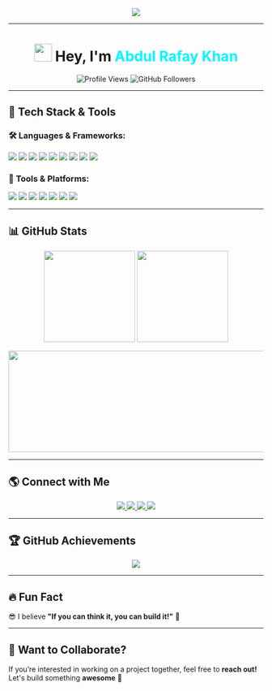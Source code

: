 <p align="center">
  <img src="https://readme-typing-svg.herokuapp.com?font=Fira+Code&duration=4000&pause=500&color=00F7FF&center=true&vCenter=true&width=600&lines=Hi+There!+I+am+Abdul+Rafay+Khan;A+Passionate+Full+Stack+Developer;AI+%7C+Web3+%7C+Metaverse+Learner;Let's+Build+Something+Awesome!">
</p>

---

<h1 align="center">
  <img src="https://media.giphy.com/media/hvRJCLFzcasrR4ia7z/giphy.gif" width="35"> Hey, I'm <span style="color:#00F7FF">Abdul Rafay Khan</span>
</h1>

<p align="center">
  <img src="https://komarev.com/ghpvc/?username=rktech0078&label=Profile%20Views&color=brightgreen&style=for-the-badge" alt="Profile Views">
  <img src="https://img.shields.io/github/followers/rktech0078?style=for-the-badge" alt="GitHub Followers">
</p>

---

## 🚀 **Tech Stack & Tools**
### 🛠 **Languages & Frameworks:**
<p>
  <img src="https://img.shields.io/badge/HTML5-E34F26?style=for-the-badge&logo=html5&logoColor=white">
  <img src="https://img.shields.io/badge/CSS3-1572B6?style=for-the-badge&logo=css3&logoColor=white">
  <img src="https://img.shields.io/badge/JavaScript-F7DF1E?style=for-the-badge&logo=javascript&logoColor=black">
  <img src="https://img.shields.io/badge/TypeScript-007ACC?style=for-the-badge&logo=typescript&logoColor=white">
  <img src="https://img.shields.io/badge/Next.js-000000?style=for-the-badge&logo=nextdotjs&logoColor=white">
  <img src="https://img.shields.io/badge/Node.js-339933?style=for-the-badge&logo=nodedotjs&logoColor=white">
  <img src="https://img.shields.io/badge/Tailwind_CSS-06B6D4?style=for-the-badge&logo=tailwindcss&logoColor=white">
  <img src="https://img.shields.io/badge/Python-3776AB?style=for-the-badge&logo=python&logoColor=white">
  <img src="https://img.shields.io/badge/Streamlit-FF4B4B?style=for-the-badge&logo=streamlit&logoColor=white">
</p>

### 🔧 **Tools & Platforms:**
<p>
  <img src="https://img.shields.io/badge/Linux-FCC624?style=for-the-badge&logo=linux&logoColor=black">
  <img src="https://img.shields.io/badge/Git-F05032?style=for-the-badge&logo=git&logoColor=white">
  <img src="https://img.shields.io/badge/GitHub-181717?style=for-the-badge&logo=github&logoColor=white">
  <img src="https://img.shields.io/badge/VS%20Code-007ACC?style=for-the-badge&logo=visual-studio-code&logoColor=white">
  <img src="https://img.shields.io/badge/UV-FF8C00?style=for-the-badge&logo=uv&logoColor=white">
  <img src="https://img.shields.io/badge/PIP-3776AB?style=for-the-badge&logo=python&logoColor=white">
  <img src="https://img.shields.io/badge/NPM-CB3837?style=for-the-badge&logo=npm&logoColor=white">
</p>

---

## 📊 **GitHub Stats**
<p align="center">
  <img src="https://github-readme-stats.vercel.app/api?username=rktech0078&show_icons=true&theme=tokyonight" height="180px">
  <img src="https://github-readme-streak-stats.herokuapp.com/?user=rktech0078&theme=highcontrast&hide_border=true" height="180px">
</p>
<p align="center">
  <img src="https://github-readme-stats.vercel.app/api/top-langs/?username=rktech0078&layout=compact&theme=tokyonight" height="200px" width="650px">
</p>

---

## 🌎 **Connect with Me**
<p align="center">
  <a href="https://www.linkedin.com/in/abdul-rafay-khan-2780b12b5/" target="blank">
    <img src="https://img.shields.io/badge/LinkedIn-0077B5?style=for-the-badge&logo=linkedin&logoColor=white">
  </a>
  <a href="https://www.facebook.com/people/Hafiz-Abdul-Rafay-Khan/pfbid0R8b9Rf8WXZVUUs3P6xwZvendzghqpWPsmv9QKavaEwqHgCurfqJVDs3fJSPfb2ujl/" target="blank">
    <img src="https://img.shields.io/badge/Facebook-1877F2?style=for-the-badge&logo=facebook&logoColor=white">
  </a>
  <a href="https://www.youtube.com/channel/UCQ7xGGBNKHxE2USe1ro5czA" target="blank">
    <img src="https://img.shields.io/badge/YouTube-FF0000?style=for-the-badge&logo=youtube&logoColor=white">
  </a>
  <a href="mailto:rk8466995@gmail.com">
    <img src="https://img.shields.io/badge/Email-D14836?style=for-the-badge&logo=gmail&logoColor=white">
  </a>
</p>

---

## 🏆 **GitHub Achievements**
<p align="center">
  <img src="https://github-profile-trophy.vercel.app/?username=rktech0078&theme=tokyonight&no-bg=true&margin-w=15" />
</p>

---

## 🔥 **Fun Fact**
😎 I believe **"If you can think it, you can build it!"** 🚀

---

## 🚀 **Want to Collaborate?**
If you’re interested in working on a project together, feel free to **reach out!** Let's build something **awesome** 🚀
